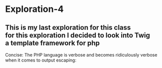 # Exploration-4

## This is my last exploration for this class<br>for this exploration I decided to look into Twig<br>a template framework for php

Concise: The PHP language is verbose and becomes ridiculously verbose when it comes to output escaping:
   <?php echo $var ?>
   <?php echo htmlspecialchars($var, ENT_QUOTES, 'UTF-8') ?>
   

